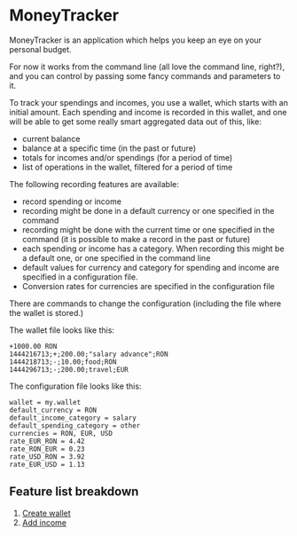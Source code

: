 # MoneyTracker

MoneyTracker is an application which helps you keep an eye on your personal
budget.

For now it works from the command line (all love the command line, right?),
and you can control by passing some fancy commands and parameters to it.

To track your spendings and incomes, you use a wallet, which starts with an
initial amount. Each spending and income is recorded in this wallet, and
one will be able to get some really smart aggregated data out of this, like:
- current balance
- balance at a specific time (in the past or future)
- totals for incomes and/or spendings (for a period of time)
- list of operations in the wallet, filtered for a period of time

The following recording features are available:
- record spending or income
- recording might be done in a default currency or one specified in the command
- recording might be done with the current time or one specified in the command
  (it is possible to make a record in the past or future)
- each spending or income has a category. When recording this might be a default
  one, or one specified in the command line
- default values for currency and category for spending and income are specified
  in a configuration file.
- Conversion rates for currencies are specified in the configuration file

There are commands to change the configuration (including the file where the
wallet is stored.)

The wallet file looks like this:

```
+1000.00 RON
1444216713;+;200.00;"salary advance";RON
1444218713;-;10.00;food;RON
1444296713;-;200.00;travel;EUR
```

The configuration file looks like this:

```
wallet = my.wallet
default_currency = RON
default_income_category = salary
default_spending_category = other
currencies = RON, EUR, USD
rate_EUR_RON = 4.42
rate_RON_EUR = 0.23
rate_USD_RON = 3.92
rate_EUR_USD = 1.13
```

## Feature list breakdown

1. [Create wallet](/features/01_create_wallet.md)
2. [Add income](/features/02_add_income.md)
